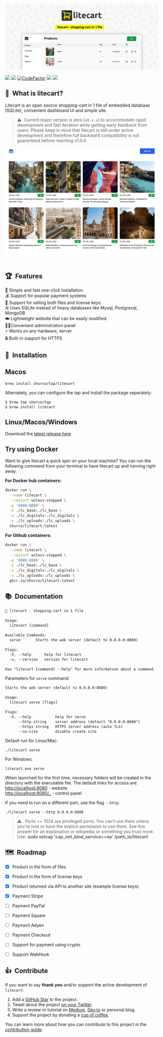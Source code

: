 <p align="center">
    <a href="#" target="_blank" rel="noopener">
        <img src="/.github/media/banner.png" alt="litecart - shopping-cart in 1 file" />
    </a>
</p>


<a href="https://github.com/shurco/litecart/releases"><img src="https://img.shields.io/github/v/release/shurco/litecart?sort=semver&label=Release&color=651FFF"></a>
<a href="https://goreportcard.com/report/github.com/shurco/litecart"><img src="https://goreportcard.com/badge/github.com/shurco/litecart"></a>
<a href="https://www.codefactor.io/repository/github/shurco/litecart"><img src="https://www.codefactor.io/repository/github/shurco/litecart/badge" alt="CodeFactor" /></a>
<a href="https://github.com/shurco/litecart/actions/workflows/release.yml"><img src="https://github.com/shurco/litecart/actions/workflows/release.yml/badge.svg"></a>
<a href="https://github.com/shurco/litecart/blob/master/LICENSE"><img src="https://img.shields.io/badge/License-MIT-yellow.svg"></a>


## 🛒&nbsp;&nbsp;What is litecart?

Litecart is an open source shopping-cart in 1 file of embedded database (SQLite), convenient dashboard UI and simple site.

> ⚠️&nbsp;&nbsp;Current major version is zero (`v0.x.x`) to accommodate rapid development and fast iteration while getting early feedback from users. Please keep in mind that litecart is still under active development and therefore full backward compatibility is not guaranteed before reaching v1.0.0.

![Example](/.github/media/demo.gif)

## 🏆&nbsp;&nbsp;Features

🚀 Simple and fast one-click installation  
💰 Support for popular payment systems  
🔑 Support for selling both files and license keys  
⚙️ Uses SQLite instead of heavy databases like Mysql, Postgresql, MongoDB  
☁️ Lightweight website that can be easily modified  
🧞‍♂️Convenient administration panel  
⚡️ Works on any hardware, server  
🔒 Built-in support for HTTPS  


## 🏁&nbsp;&nbsp;Installation

## Macos

```shell
brew install shurco/tap/litecart
```

Alternately, you can configure the tap and install the package separately:

``` shell
$ brew tap shurco/tap
$ brew install litecart
```


## Linux/Macos/Windows

Download the [latest release here](https://github.com/shurco/litecart/releases/latest)


## Try using Docker
Want to give litecart a quick spin on your local machine? You can run the following command from your terminal to have litecart up and running right away.

**For Docker hub containers:**
```bash
docker run \
  --name litecart \
  --restart unless-stopped \
  -p '8080:8080' \
  -v ./lc_base:./lc_base \
  -v ./lc_digitals:./lc_digitals \
  -v ./lc_uploads:./lc_uploads \
  shurco/litecart:latest
```

**For Github containers:**
```bash
docker run \
  --name litecart \
  --restart unless-stopped \
  -p '8080:8080' \
  -v ./lc_base:./lc_base \
  -v ./lc_digitals:./lc_digitals \
  -v ./lc_uploads:./lc_uploads \
  ghcr.io/shurco/litecart:latest
```


## 📚&nbsp;&nbsp;Documentation
```
🛒 litecart - shopping-cart in 1 file

Usage:
  litecart [command]

Available Commands:
  serve       Starts the web server (default to 0.0.0.0:8080)

Flags:
  -h, --help      help for litecart
  -v, --version   version for litecart

Use "litecart [command] --help" for more information about a command.
```

Parameters for `serve` command:
```
Starts the web server (default to 0.0.0.0:8080)

Usage:
  litecart serve [flags]

Flags:
  -h, --help           help for serve
      --http string    server address (default "0.0.0.0:8080")
      --https string   HTTPS server address (auto TLS)
      --no-site        disable create site
```


Default run for Linux/Mac:
```
./litecart serve
```

For Windows:
```
litecart.exe serve
```

When launched for the first time, necessary folders will be created in the directory with the executable file. The default links for access are:  
[http://localhost:8080](http://localhost:8080) - website  
[http://localhost:8080/_](http://localhost:8080/_) - control panel  

If you need to run on a different port, use the flag `--http`:
```
./litecart serve --http 0.0.0.0:8088
```

> ⚠️&nbsp;&nbsp; Ports <= 1024 are privileged ports. You can't use them unless you're root or have the explicit permission to use them. See this answer for an explanation or wikipedia or something you trust more. Use:
**sudo setcap 'cap_net_bind_service=+ep' /path_to/litecart**


## 🗺️&nbsp;&nbsp;Roadmap
- [x] Product in the form of files
- [x] Product in the form of license keys
- [x] Product returned via API to another site (example license keys)
- [x] Payment Stripe
- [ ] Payment PayPal
- [ ] Payment Square
- [ ] Payment Adyen
- [ ] Payment Checkout
- [ ] Support for payment using crypto
- [ ] Support WebHook


## 👍&nbsp;&nbsp;Contribute

If you want to say **thank you** and/or support the active development of `litecart`:

1. Add a [GitHub Star](https://github.com/shurco/litecart/stargazers) to the project.
2. Tweet about the project [on your Twitter](https://twitter.com/intent/tweet?text=%F0%9F%9B%92%20litecart%20-%20shopping-cart%20in%201%20file%20on%20%23Go%20https%3A%2F%2Fgithub.com%2Fshurco%2Flitecart).
3. Write a review or tutorial on [Medium](https://medium.com/), [Dev.to](https://dev.to/) or personal blog.
4. Support the project by donating a [cup of coffee](https://github.com/sponsors/shurco).

You can learn more about how you can contribute to this project in the [contribution guide](https://github.com/shurco/litecart/blob/master/.github/CONTRIBUTING.md).

